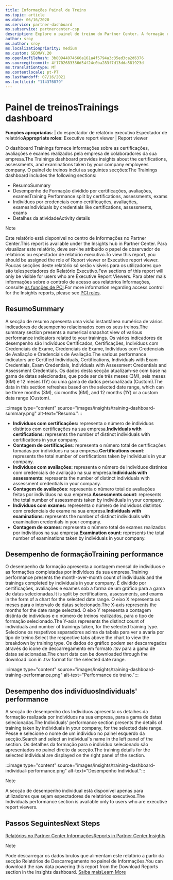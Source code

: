 ```yaml
---
title: Informações Painel de Treino
ms.topic: article
ms.date: 06/16/2020
ms.service: partner-dashboard
ms.subservice: partnercenter-csp
description: Explore o painel de treino do Partner Center. A formação é um dos relatórios disponíveis na área do Centro de Parceiros Informações (PCI).
author: sroy
ms.author: sroy
ms.localizationpriority: medium
ms.custom: SEOMAY.20
ms.openlocfilehash: 3b80944074666a161a4f5794a3c35ed3ca2d6376
ms.sourcegitcommit: 4f1702683336d54f24c0ba283f7d13dda581923d
ms.translationtype: MT
ms.contentlocale: pt-PT
ms.lasthandoff: 07/16/2021
ms.locfileid: "114376879"
---
```

# <a name="trainings-dashboard"></a><span data-ttu-id="78290-104">Painel de treinos</span><span class="sxs-lookup"><span data-stu-id="78290-104">Trainings dashboard</span></span>

<span data-ttu-id="78290-105">**Funções apropriadas**: | do espectador de relatório executivo Espectador de relatório</span><span class="sxs-lookup"><span data-stu-id="78290-105">**Appropriate roles**: Executive report viewer | Report viewer</span></span>

<span data-ttu-id="78290-106">O dashboard Trainings fornece informações sobre as certificações, avaliações e exames realizados pela empresa de colaboradores da sua empresa.</span><span class="sxs-lookup"><span data-stu-id="78290-106">The Trainings dashboard provides insights about the certifications, assessments, and examinations taken by your company employees company.</span></span> <span data-ttu-id="78290-107">O painel de treinos inclui as seguintes secções:</span><span class="sxs-lookup"><span data-stu-id="78290-107">The Trainings dashboard includes the following sections:</span></span>

- <span data-ttu-id="78290-108">Resumo</span><span class="sxs-lookup"><span data-stu-id="78290-108">Summary</span></span>
- <span data-ttu-id="78290-109">Desempenho de Formação dividido por certificações, avaliações, exames</span><span class="sxs-lookup"><span data-stu-id="78290-109">Training Performance split by certifications, assessments, exams</span></span>
- <span data-ttu-id="78290-110">Indivíduos por credenciais como certificações, avaliações, exames</span><span class="sxs-lookup"><span data-stu-id="78290-110">Individuals by credentials like certifications, assessments, exams</span></span>
- <span data-ttu-id="78290-111">Detalhes da atividade</span><span class="sxs-lookup"><span data-stu-id="78290-111">Activity details</span></span>

>[!NOTE] 
><span data-ttu-id="78290-112">Este relatório está disponível no centro de Informações no Partner Center.</span><span class="sxs-lookup"><span data-stu-id="78290-112">This report is available under the Insights hub in Partner Center.</span></span> <span data-ttu-id="78290-113">Para visualizar este relatório, deve ser-lhe atribuído o papel de observador de relatórios ou espectador de relatório executivo.</span><span class="sxs-lookup"><span data-stu-id="78290-113">To view this report, you should be assigned the role of Report viewer or Executive report viewer.</span></span> <span data-ttu-id="78290-114">Poucas secções deste relatório só serão visíveis para os utilizadores que são telespectadores do Relatório Executivo.</span><span class="sxs-lookup"><span data-stu-id="78290-114">Few sections of this report will only be visible for users who are Executive Report Viewers.</span></span> <span data-ttu-id="78290-115">Para obter mais informações sobre o controlo de acesso aos relatórios Informações, consulte [as funções de PCI](insights-roles.md).</span><span class="sxs-lookup"><span data-stu-id="78290-115">For more information regarding access control for the Insights reports, please see [PCI roles](insights-roles.md).</span></span>

## <a name="summary"></a><span data-ttu-id="78290-116">Resumo</span><span class="sxs-lookup"><span data-stu-id="78290-116">Summary</span></span>

<span data-ttu-id="78290-117">A secção de resumo apresenta uma visão instantânea numérica de vários indicadores de desempenho relacionados com os seus treinos.</span><span class="sxs-lookup"><span data-stu-id="78290-117">The summary section presents a numerical snapshot view of various performance indicators related to your trainings.</span></span> <span data-ttu-id="78290-118">Os vários indicadores de desempenho são Indivíduos Certificados, Certificações, Indivíduos com Credenciais de Exame, Credenciais de Exame, Indivíduos com Credenciais de Avaliação e Credenciais de Avaliação.</span><span class="sxs-lookup"><span data-stu-id="78290-118">The various performance indicators are Certified Individuals, Certifications, Individuals with Exam Credentials, Exam Credentials, Individuals with Assessment Credentials and Assessment Credentials.</span></span> <span data-ttu-id="78290-119">Os dados desta secção atualizam-se com base na gama de datas selecionadas, que pode ser de três meses (3M), seis meses (6M) e 12 meses (1Y) ou uma gama de dados personalizada (Custom).</span><span class="sxs-lookup"><span data-stu-id="78290-119">The data in this section refreshes based on the selected date range, which can be three months (3M), six months (6M), and 12 months (1Y) or a custom data range (Custom).</span></span> 

:::image type="content" source="images/insights/training-dashboard-summary.png" alt-text="Resumo.":::

- <span data-ttu-id="78290-121">**Indivíduos com certificações:** representa o número de indivíduos distintos com certificações na sua empresa.</span><span class="sxs-lookup"><span data-stu-id="78290-121">**Individuals with certifications**: represents the number of distinct individuals with certifications in your company.</span></span>
- <span data-ttu-id="78290-122">**Contagem de certificações**: representa o número total de certificações tomadas por indivíduos na sua empresa.</span><span class="sxs-lookup"><span data-stu-id="78290-122">**Certifications count**: represents the total number of certifications taken by individuals in your company.</span></span>
- <span data-ttu-id="78290-123">**Indivíduos com avaliações:** representa o número de indivíduos distintos com credenciais de avaliação na sua empresa.</span><span class="sxs-lookup"><span data-stu-id="78290-123">**Individuals with assessments**: represents the number of distinct individuals with assessment credentials in your company.</span></span> 
- <span data-ttu-id="78290-124">**Contagem de avaliações**: representa o número total de avaliações feitas por indivíduos na sua empresa.</span><span class="sxs-lookup"><span data-stu-id="78290-124">**Assessments count**: represents the total number of assessments taken by individuals in your company.</span></span>
- <span data-ttu-id="78290-125">**Indivíduos com exames:** representa o número de indivíduos distintos com credenciais de exame na sua empresa.</span><span class="sxs-lookup"><span data-stu-id="78290-125">**Individuals with examinations**: represents the number of distinct individuals with examination credentials in your company.</span></span> 
- <span data-ttu-id="78290-126">**Contagem de exames**: representa o número total de exames realizados por indivíduos na sua empresa.</span><span class="sxs-lookup"><span data-stu-id="78290-126">**Examination count**: represents the total number of examinations taken by individuals in your company.</span></span>

## <a name="training-performance"></a><span data-ttu-id="78290-127">Desempenho de formação</span><span class="sxs-lookup"><span data-stu-id="78290-127">Training performance</span></span>

<span data-ttu-id="78290-128">O desempenho da formação apresenta a contagem mensal de indivíduos e as formações completadas por indivíduos da sua empresa.</span><span class="sxs-lookup"><span data-stu-id="78290-128">Training performance presents the month-over-month count of individuals and the trainings completed by individuals in your company.</span></span> <span data-ttu-id="78290-129">É dividido por certificações, avaliações e exames sob a forma de um gráfico para a gama de datas selecionadas.</span><span class="sxs-lookup"><span data-stu-id="78290-129">It is split by certifications, assessments, and exams in the form of a chart for the selected date range.</span></span> <span data-ttu-id="78290-130">O eixo X representa os meses para o intervalo de datas selecionado.</span><span class="sxs-lookup"><span data-stu-id="78290-130">The X-axis represents the months for the date range selected.</span></span> <span data-ttu-id="78290-131">O eixo Y representa a contagem distinta de indivíduos e o número de treinos realizados, para o tipo de formação selecionado.</span><span class="sxs-lookup"><span data-stu-id="78290-131">The Y-axis represents the distinct count of individuals and number of trainings taken, for the selected training type.</span></span> <span data-ttu-id="78290-132">Selecione os respetivos separadores acima da tabela para ver a avaria por tipo de treino.</span><span class="sxs-lookup"><span data-stu-id="78290-132">Select the respective tabs above the chart to view the breakdown by training type.</span></span> <span data-ttu-id="78290-133">Os dados do gráfico podem ser descarregados através do ícone de descarregamento em formato .tsv para a gama de datas selecionadas.</span><span class="sxs-lookup"><span data-stu-id="78290-133">The chart data can be downloaded through the download icon in .tsv format for the selected date range.</span></span>

:::image type="content" source="images/insights/training-dashboard-training-performance.png" alt-text="Performance de treino.":::

## <a name="individuals-performance"></a><span data-ttu-id="78290-135">Desempenho dos indivíduos</span><span class="sxs-lookup"><span data-stu-id="78290-135">Individuals' performance</span></span>

<span data-ttu-id="78290-136">A secção de desempenho dos Indivíduos apresenta os detalhes da formação realizada por indivíduos na sua empresa, para a gama de datas selecionadas.</span><span class="sxs-lookup"><span data-stu-id="78290-136">The Individuals' performance section presents the details of training taken by individuals in your company, for the selected date range.</span></span> <span data-ttu-id="78290-137">Pesse e selecione o nome de um indivíduo no painel esquerdo da secção.</span><span class="sxs-lookup"><span data-stu-id="78290-137">Search and select an individual's name in the left panel of the section.</span></span> <span data-ttu-id="78290-138">Os detalhes da formação para o indivíduo selecionado são apresentados no painel direito da secção.</span><span class="sxs-lookup"><span data-stu-id="78290-138">The training details for the selected individual are displayed on the right panel of the section.</span></span>

:::image type="content" source="images/insights/training-dashboard-individual-performance.png" alt-text="Desempenho Individual.":::

>[!NOTE] 
> <span data-ttu-id="78290-140">A secção de desempenho individual está disponível apenas para utilizadores que sejam espectadores de relatórios executivos.</span><span class="sxs-lookup"><span data-stu-id="78290-140">The Individuals performance section is available only to users who are executive report viewers.</span></span> 

## <a name="next-steps"></a><span data-ttu-id="78290-141">Passos Seguintes</span><span class="sxs-lookup"><span data-stu-id="78290-141">Next Steps</span></span>

[<span data-ttu-id="78290-142">Relatórios no Partner Center Informações</span><span class="sxs-lookup"><span data-stu-id="78290-142">Reports in Partner Center Insights</span></span>](partner-center-insights.md)

>[!NOTE] 
> <span data-ttu-id="78290-143">Pode descarregar os dados brutos que alimentam este relatório a partir da secção Relatórios de Descarregamento no painel de Informações.</span><span class="sxs-lookup"><span data-stu-id="78290-143">You can download the raw data powering this report from the Download Reports section in the Insights dashboard.</span></span> [<span data-ttu-id="78290-144">Saiba mais</span><span class="sxs-lookup"><span data-stu-id="78290-144">Learn More</span></span>](insights-download-reports.md)